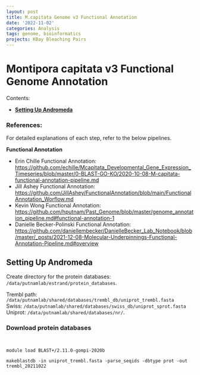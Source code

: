 ```yaml
---
layout: post
title: M.capitata Genome v3 Functional Annotation
date: '2022-11-02'
categories: Analysis
tags: genome, bioinformatics
projects: KBay Bleaching Pairs
---
```


# Montipora capitata v3 Functional Genome Annotation

Contents:  
- [**Setting Up Andromeda**](#Setting_up)  

### References:  

For detailed explanations of each step, refer to the below pipelines. 

**Functional Annotation** 

- Erin Chille Functional Annotation: https://github.com/echille/Mcapitata_Developmental_Gene_Expression_Timeseries/blob/master/0-BLAST-GO-KO/2020-10-08-M-capitata-functional-annotation-pipeline.md  
- Jill Ashey Functional Annotation: https://github.com/JillAshey/FunctionalAnnotation/blob/main/FunctionalAnnotation_Worflow.md  
- Kevin Wong Functional Annotation: https://github.com/hputnam/Past_Genome/blob/master/genome_annotation_pipeline.md#functional-annotation-1
- Danielle Becker-Polinski Functional Annotation: https://github.com/daniellembecker/DanielleBecker_Lab_Notebook/blob/master/_posts/2021-12-08-Molecular-Underpinnings-Functional-Annotation-Pipeline.md#overview


## <a name="Setting_up"></a> **Setting Up Andromeda** 

Create directory for the protein databases: `/data/putnamlab/estrand/protein_databases`. 

Trembl path: `/data/putnamlab/shared/databases/trembl_db/uniprot_trembl.fasta`  
Swiss: `/data/putnamlab/shared/databases/swiss_db/uniprot_sprot.fasta`
Uniprot: `/data/putnamlab/shared/databases/nr/`. 

### Download protein databases 

```


module load BLAST+/2.11.0-gompi-2020b

makeblastdb -in uniprot_trembl.fasta -parse_seqids -dbtype prot -out trembl_20211022


```